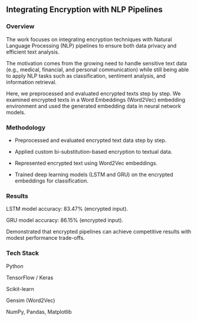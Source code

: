 ## Integrating Encryption with NLP Pipelines

### Overview

The work focuses on integrating encryption techniques with Natural Language Processing (NLP) pipelines to ensure both data privacy and efficient text analysis.

The motivation comes from the growing need to handle sensitive text data (e.g., medical, financial, and personal communication) while still being able to apply NLP tasks such as classification, sentiment analysis, and information retrieval.

Here, we preprocessed and evaluated encrypted texts step by step. We examined encrypted texts in a Word Embeddings (Word2Vec) embedding environment and used the generated embedding data in neural network models.

### Methodology

* Preprocessed and evaluated encrypted text data step by step.

* Applied custom bi-substitution-based encryption to textual data.

* Represented encrypted text using Word2Vec embeddings.

* Trained deep learning models (LSTM and GRU) on the encrypted embeddings for classification.

### Results

LSTM model accuracy: 83.47% (encrypted input).

GRU model accuracy: 86.15% (encrypted input).

Demonstrated that encrypted pipelines can achieve competitive results with modest performance trade-offs.

### Tech Stack

Python

TensorFlow / Keras

Scikit-learn

Gensim (Word2Vec)

NumPy, Pandas, Matplotlib
